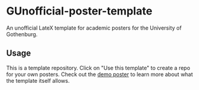 # GUnofficial-poster-template
An unofficial LateX template for academic posters for the University of Gothenburg.

## Usage
This is a template repository.
Click on "Use this template" to create a repo for your own posters.
Check out the [demo poster](guposter.pdf) to learn more about what the template itself allows.